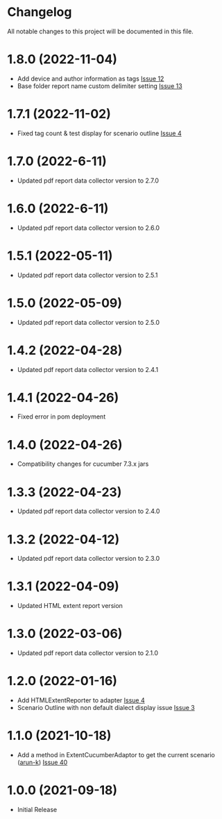 # Changelog
All notable changes to this project will be documented in this file.

# 1.8.0 (2022-11-04)

* Add device and author information as tags [Issue 12](https://github.com/grasshopper7/extentreports-cucumber7-adapter/issues/12)
* Base folder report name custom delimiter setting [Issue 13](https://github.com/grasshopper7/extentreports-cucumber7-adapter/issues/13)

# 1.7.1 (2022-11-02)

* Fixed tag count & test display for scenario outline [Issue 4](https://github.com/grasshopper7/extentreports-cucumber7-adapter/issues/5)

# 1.7.0 (2022-6-11)

* Updated pdf report data collector version to 2.7.0

# 1.6.0 (2022-6-11)

* Updated pdf report data collector version to 2.6.0

# 1.5.1 (2022-05-11)

* Updated pdf report data collector version to 2.5.1

# 1.5.0 (2022-05-09)

* Updated pdf report data collector version to 2.5.0

# 1.4.2 (2022-04-28)

* Updated pdf report data collector version to 2.4.1

# 1.4.1 (2022-04-26)

* Fixed error in pom deployment

# 1.4.0 (2022-04-26)

* Compatibility changes for cucumber 7.3.x jars

# 1.3.3 (2022-04-23)

* Updated pdf report data collector version to 2.4.0

# 1.3.2 (2022-04-12)

* Updated pdf report data collector version to 2.3.0

# 1.3.1 (2022-04-09)
* Updated HTML extent report version

# 1.3.0 (2022-03-06)

* Updated pdf report data collector version to 2.1.0

# 1.2.0 (2022-01-16)

* Add HTMLExtentReporter to adapter [Issue 4](https://github.com/grasshopper7/extentreports-cucumber7-adapter/issues/4)
* Scenario Outline with non default dialect display issue [Issue 3](https://github.com/grasshopper7/extentreports-cucumber6-adapter/issues/3)

# 1.1.0 (2021-10-18)

* Add a method in ExtentCucumberAdaptor to get the current scenario ([arun-k](https://github.com/arun-k)) [Issue 40](https://github.com/grasshopper7/extentreports-cucumber7-adapter/issues/1)

# 1.0.0 (2021-09-18)

* Initial Release 

